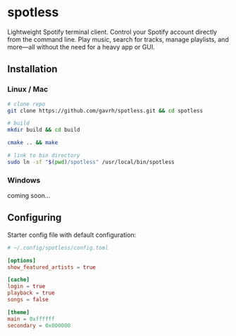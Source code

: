 # spotless
Lightweight Spotify terminal client.
Control your Spotify account directly from the command line.
Play music, search for tracks, manage playlists, and more—all
without the need for a heavy app or GUI.

## Installation

### Linux / Mac
```bash
# clone repo
git clone https://github.com/gavrh/spotless.git && cd spotless

# build
mkdir build && cd build

cmake .. && make

# link to bin directory
sudo ln -sf "$(pwd)/spotless" /usr/local/bin/spotless
```

### Windows
coming soon...

## Configuring

Starter config file with default configuration:
```toml
# ~/.config/spotless/config.toml

[options]
show_featured_artists = true

[cache]
login = true
playback = true
songs = false

[theme]
main = 0xffffff
secondary = 0x000000
```
